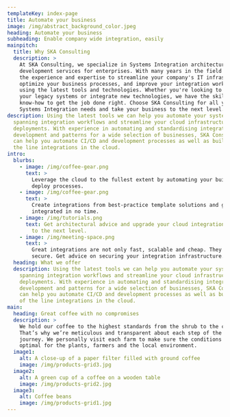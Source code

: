 ```yaml
---
templateKey: index-page
title: Automate your business
image: /img/abstract_background_color.jpeg
heading: Automate your business
subheading: Enable company wide integration, easily
mainpitch:
  title: Why SKA Consulting
  description: >
    At SKA Consulting, we specialize in Systems Integration architecture and
    development services for enterprises. With many years in the field we have
    the experience and expertise to streamline your company's IT infrastructure,
    optimize your business processes, and improve your integration workflows
    using the latest tools and technologies. Whether you're looking to modernize
    your legacy systems or integrate new technologies, we have the skills and
    know-how to get the job done right. Choose SKA Consulting for all your
    Systems Integration needs and take your business to the next level.
description: Using the latest tools we can help you automate your systems
  spanning integration workflows and streamline your cloud infrastructure
  deployments. With experience in automating and standardising integration
  development and patterns for a wide selection of businesses, SKA Consulting
  can help you automate CI/CD and development processes as well as build top of
  the line integrations in the cloud.
intro:
  blurbs:
    - image: /img/coffee-gear.png
      text: >
        Leverage the cloud to the fullest extent by automating your build and
        deploy processes.
    - image: /img/coffee-gear.png
      text: >
        Create integrations from best-practice template solutions and get
        integrated in no time.
    - image: /img/tutorials.png
      text: Get architectural advice and upgrade your cloud integration infrastructure
        to the next level.
    - image: /img/meeting-space.png
      text: >
        Great integrations are not only fast, scalable and cheap. They are also
        secure. Get advice on securing your integration infrastructure.
  heading: What we offer
  description: Using the latest tools we can help you automate your systems
    spanning integration workflows and streamline your cloud infrastructure
    deployments. With experience in automating and standardising integration
    development and patterns for a wide selection of businesses, SKA Consulting
    can help you automate CI/CD and development processes as well as build top
    of the line integrations in the cloud.
main:
  heading: Great coffee with no compromises
  description: >
    We hold our coffee to the highest standards from the shrub to the cup.
    That’s why we’re meticulous and transparent about each step of the coffee’s
    journey. We personally visit each farm to make sure the conditions are
    optimal for the plants, farmers and the local environment.
  image1:
    alt: A close-up of a paper filter filled with ground coffee
    image: /img/products-grid3.jpg
  image2:
    alt: A green cup of a coffee on a wooden table
    image: /img/products-grid2.jpg
  image3:
    alt: Coffee beans
    image: /img/products-grid1.jpg
---
```

